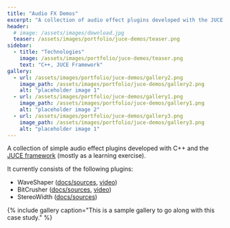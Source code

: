```yaml
---
title: "Audio FX Demos"
excerpt: "A collection of audio effect plugins developed with the JUCE C++ framework"
header:
  # image: /assets/images/download.jpg
  teaser: /assets/images/portfolio/juce-demos/teaser.png
sidebar:
  - title: "Technologies"
    image: /assets/images/portfolio/juce-demos/teaser.png
    text: "C++, JUCE Framework"
gallery:
  - url: /assets/images/portfolio/juce-demos/gallery2.png
    image_path: /assets/images/portfolio/juce-demos/gallery2.png
    alt: "placeholder image 1"
  - url: /assets/images/portfolio/juce-demos/gallery1.png
    image_path: /assets/images/portfolio/juce-demos/gallery1.png
    alt: "placeholder image 2"
  - url: /assets/images/portfolio/juce-demos/gallery3.png
    image_path: /assets/images/portfolio/juce-demos/gallery3.png
    alt: "placeholder image 1"
---
```


A collection of simple audio effect plugins developed with C++ and the [JUCE framework](https://juce.com/) (mostly as a learning exercise). 

It currently consists of the following plugins:

* WaveShaper ([docs/sources](https://github.com/dfilaretti/waveshaper-demo), [video](https://www.youtube.com/watch?v=p1vSqWyyqf0&feature=youtu.be))
* BitCrusher ([docs/sources](https://github.com/dfilaretti/bitcrusher-demo-2), [video](https://www.youtube.com/watch?v=J3EUkRGO0v8))
* StereoWidth ([docs/sources](https://github.com/dfilaretti/stereowidth-demo))

{% include gallery caption="This is a sample gallery to go along with this case study." %}